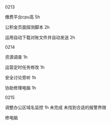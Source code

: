 0213

缴费平台cpu高 5h

公积金页面探测脚本 2h

运用自动下载对账文件并自动发送 2h

0214

资源调查 1h

运营定时任务修改 1h

安全讨论旁听 1h

协助修理电脑 1h

0215

调整办公区域名监控 1h 未完成 未找到合适的报警界限

修电脑
